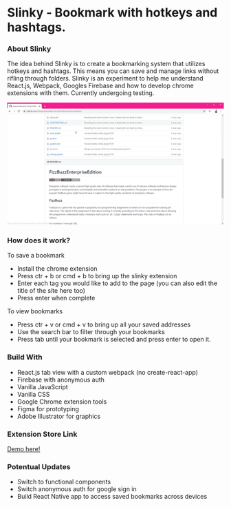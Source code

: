 
# Slinky - Bookmark with hotkeys and hashtags.

### **About Slinky**

The idea behind Slinky is to create a bookmarking system that utilizes hotkeys and hashtags. 
This means you can save and manage links without rifling through folders.
Slinky is an  experiment to help me understand React.js, Webpack, Googles Firebase and how to develop chrome extensions with them. 
Currently undergoing testing. 

![](slinky-demo.gif)


### **How does it work?**
To save a bookmark
- Install the chrome extension
- Press ctr + b or cmd + b to bring up the slinky extension
- Enter each tag you would like to add to the page (you can also edit the title of the site here too)
- Press enter when complete

To view bookmarks
- Press ctr + v or cmd + v to bring up all your saved addresses
- Use the search bar to filter through your bookmarks
- Press tab until your bookmark is selected and press enter to open it.

### **Build With**
- React.js tab view with a custom webpack (no create-react-app) 
- Firebase with anonymous auth
- Vanilla JavaScript
- Vanilla CSS
- Google Chrome extension tools
- Figma for prototyping
- Adobe Illustrator for graphics

### **Extension Store Link**
[Demo here!](https://chrome.google.com/webstore/detail/slinky/oiabgomphebmcdglaoppphombggcdbpg)

### **Potentual Updates**
- Switch to functional components
- Switch anonymous auth for google sign in
- Build React Native app to access saved bookmarks across devices 



